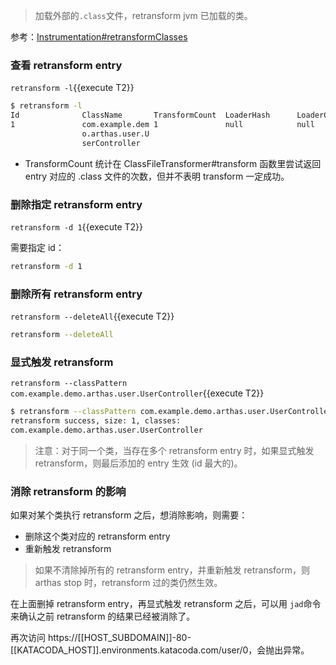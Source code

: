 > 加载外部的`.class`文件，retransform jvm 已加载的类。

参考：[Instrumentation#retransformClasses](https://docs.oracle.com/javase/8/docs/api/java/lang/instrument/Instrumentation.html#retransformClasses-java.lang.Class...-)

### 查看 retransform entry

`retransform -l`{{execute T2}}

```bash
$ retransform -l
Id              ClassName       TransformCount  LoaderHash      LoaderClassName
1               com.example.dem 1               null            null
                o.arthas.user.U
                serController
```

- TransformCount 统计在 ClassFileTransformer#transform 函数里尝试返回 entry 对应的 .class 文件的次数，但并不表明 transform 一定成功。

### 删除指定 retransform entry

`retransform -d 1`{{execute T2}}

需要指定 id：

```bash
retransform -d 1
```

### 删除所有 retransform entry

`retransform --deleteAll`{{execute T2}}

```bash
retransform --deleteAll
```

### 显式触发 retransform

`retransform --classPattern com.example.demo.arthas.user.UserController`{{execute T2}}

```bash
$ retransform --classPattern com.example.demo.arthas.user.UserController
retransform success, size: 1, classes:
com.example.demo.arthas.user.UserController
```

> 注意：对于同一个类，当存在多个 retransform entry 时，如果显式触发 retransform，则最后添加的 entry 生效 (id 最大的)。

### 消除 retransform 的影响

如果对某个类执行 retransform 之后，想消除影响，则需要：

- 删除这个类对应的 retransform entry
- 重新触发 retransform

> 如果不清除掉所有的 retransform entry，并重新触发 retransform，则 arthas stop 时，retransform 过的类仍然生效。

在上面删掉 retransform entry，再显式触发 retransform 之后，可以用 `jad`命令来确认之前 retransform 的结果已经被消除了。

再次访问 https://[[HOST_SUBDOMAIN]]-80-[[KATACODA_HOST]].environments.katacoda.com/user/0，会抛出异常。
